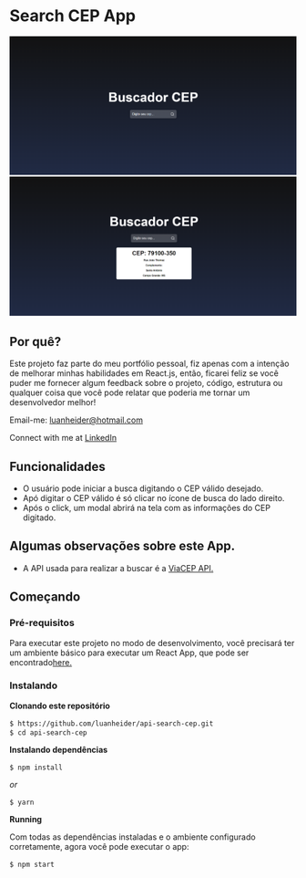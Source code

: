 # Search CEP App
![Preview-Screens](/src/assets/images/cep.png)
![Preview-Screens](/src/assets/images/cep2.png)
## Por quê?
Este projeto faz parte do meu portfólio pessoal, fiz apenas com a intenção de melhorar minhas habilidades em React.js, então, ficarei feliz se você puder me fornecer algum feedback sobre o projeto, código, estrutura ou qualquer coisa que você pode relatar que poderia me tornar um desenvolvedor melhor!

Email-me: luanheider@hotmail.com

Connect with me at [LinkedIn](https://www.linkedin.com/in/luanheidercheidt/)

## Funcionalidades
- O usuário pode iniciar a busca digitando o CEP válido desejado.
- Apó digitar o CEP válido é só clicar no ícone de busca do lado direito.
- Após o click, um modal abrirá na tela com as informações do CEP digitado.
## Algumas observações sobre este App.
- A API usada para realizar a buscar é a [ViaCEP API.](https://viacep.com.br/)

## Começando
### Pré-requisitos
Para executar este projeto no modo de desenvolvimento, você precisará ter um ambiente básico para executar um React App, que pode ser encontrado[here.](https://reactjs.org/docs/getting-started.html)
### Instalando
**Clonando este repositório**
```
$ https://github.com/luanheider/api-search-cep.git
$ cd api-search-cep
```
**Instalando dependências**
```
$ npm install
```
_or_
```
$ yarn
```
**Running**


Com todas as dependências instaladas e o ambiente configurado corretamente, agora você pode executar o app:

```
$ npm start
```